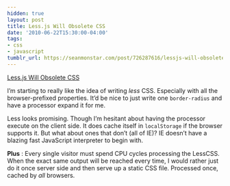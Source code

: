 ```yaml
---
hidden: true
layout: post
title: Less.js Will Obsolete CSS
date: '2010-06-22T15:30:00-04:00'
tags:
- css
- javascript
tumblr_url: https://seanmonstar.com/post/726287616/lessjs-will-obsolete-css
---
```

[Less.js Will Obsolete CSS](http://fadeyev.net/2010/06/19/lessjs-will-obsolete-css/)  

I’m starting to really like the idea of writing _less_ CSS. Especially with all the browser-prefixed properties. It’d be nice to just write one `border-radius` and have a processor expand it for me.

Less looks promising. Though I’m hesitant about having the processor execute on the client side. It does cache itself in `localStorage` if the browser supports it. But what about ones that don’t (all of IE)? IE doesn’t have a blazing fast JavaScript interpreter to begin with.

**Plus** : Every single visitor must spend CPU cycles processing the LessCSS. When the exact same output will be reached every time, I would rather just do it once server side and then serve up a static CSS file. Processed once, cached by _all_ browsers.

